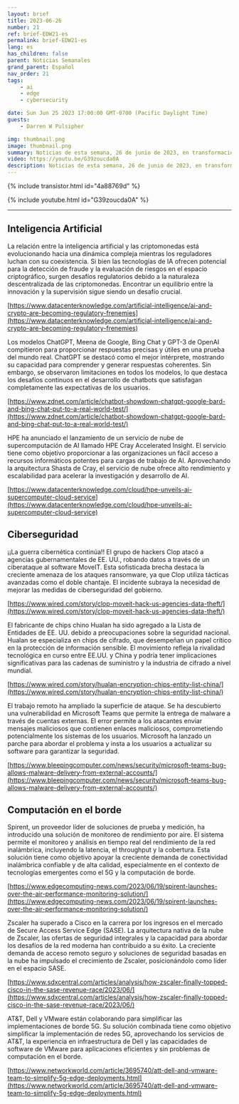 ```yaml
---
layout: brief
title: 2023-06-26
number: 21
ref: brief-EDW21-es
permalink: brief-EDW21-es
lang: es
has_children: false
parent: Noticias Semanales
grand_parent: Español
nav_order: 21
tags:
    - ai
    - edge
    - cybersecurity

date: Sun Jun 25 2023 17:00:00 GMT-0700 (Pacific Daylight Time)
guests:
    - Darren W Pulsipher

img: thumbnail.png
image: thumbnail.png
summary: Noticias de esta semana, 26 de junio de 2023, en transformación digital, que incluyen el aumento de los ataques en la guerra cibernética, todos subiéndose al carro de la inteligencia artificial generativa y las redes de área de radio virtualizadas.
video: https://youtu.be/G39zoucda0A
description: Noticias de esta semana, 26 de junio de 2023, en transformación digital, que incluyen el aumento de los ataques en la guerra cibernética, todos subiéndose al carro de la inteligencia artificial generativa y las redes de área de radio virtualizadas.
---
```



{% include transistor.html id="4a88769d" %}



{% include youtube.html id="G39zoucda0A" %}


---

## Inteligencia Artificial

La relación entre la inteligencia artificial y las criptomonedas está evolucionando hacia una dinámica compleja mientras los reguladores luchan con su coexistencia. Si bien las tecnologías de IA ofrecen potencial para la detección de fraude y la evaluación de riesgos en el espacio criptográfico, surgen desafíos regulatorios debido a la naturaleza descentralizada de las criptomonedas. Encontrar un equilibrio entre la innovación y la supervisión sigue siendo un desafío crucial.

[https://www.datacenterknowledge.com/artificial-intelligence/ai-and-crypto-are-becoming-regulatory-frenemies](https://www.datacenterknowledge.com/artificial-intelligence/ai-and-crypto-are-becoming-regulatory-frenemies)

Los modelos ChatGPT, Meena de Google, Bing Chat y GPT-3 de OpenAI compitieron para proporcionar respuestas precisas y útiles en una prueba del mundo real. ChatGPT se destacó como el mejor intérprete, mostrando su capacidad para comprender y generar respuestas coherentes. Sin embargo, se observaron limitaciones en todos los modelos, lo que destaca los desafíos continuos en el desarrollo de chatbots que satisfagan completamente las expectativas de los usuarios.

[https://www.zdnet.com/article/chatbot-showdown-chatgpt-google-bard-and-bing-chat-put-to-a-real-world-test/](https://www.zdnet.com/article/chatbot-showdown-chatgpt-google-bard-and-bing-chat-put-to-a-real-world-test/)

HPE ha anunciado el lanzamiento de un servicio de nube de supercomputación de AI llamado HPE Cray Accelerated Insight. El servicio tiene como objetivo proporcionar a las organizaciones un fácil acceso a recursos informáticos potentes para cargas de trabajo de AI. Aprovechando la arquitectura Shasta de Cray, el servicio de nube ofrece alto rendimiento y escalabilidad para acelerar la investigación y desarrollo de AI.

[https://www.datacenterknowledge.com/cloud/hpe-unveils-ai-supercomputer-cloud-service](https://www.datacenterknowledge.com/cloud/hpe-unveils-ai-supercomputer-cloud-service)

## Ciberseguridad

¡¡La guerra cibernética continúa!! El grupo de hackers Clop atacó a agencias gubernamentales de EE. UU., robando datos a través de un ciberataque al software MoveIT. Esta sofisticada brecha destaca la creciente amenaza de los ataques ransomware, ya que Clop utiliza tácticas avanzadas como el doble chantaje. El incidente subraya la necesidad de mejorar las medidas de ciberseguridad del gobierno.

[https://www.wired.com/story/clop-moveit-hack-us-agencies-data-theft/](https://www.wired.com/story/clop-moveit-hack-us-agencies-data-theft/)

El fabricante de chips chino Hualan ha sido agregado a la Lista de Entidades de EE. UU. debido a preocupaciones sobre la seguridad nacional. Hualan se especializa en chips de cifrado, que desempeñan un papel crítico en la protección de información sensible. El movimiento refleja la rivalidad tecnológica en curso entre EE.UU. y China y podría tener implicaciones significativas para las cadenas de suministro y la industria de cifrado a nivel mundial.

[https://www.wired.com/story/hualan-encryption-chips-entity-list-china/](https://www.wired.com/story/hualan-encryption-chips-entity-list-china/)

El trabajo remoto ha ampliado la superficie de ataque. Se ha descubierto una vulnerabilidad en Microsoft Teams que permite la entrega de malware a través de cuentas externas. El error permite a los atacantes enviar mensajes maliciosos que contienen enlaces maliciosos, comprometiendo potencialmente los sistemas de los usuarios. Microsoft ha lanzado un parche para abordar el problema y insta a los usuarios a actualizar su software para garantizar la seguridad.

[https://www.bleepingcomputer.com/news/security/microsoft-teams-bug-allows-malware-delivery-from-external-accounts/](https://www.bleepingcomputer.com/news/security/microsoft-teams-bug-allows-malware-delivery-from-external-accounts/)

## Computación en el borde

Spirent, un proveedor líder de soluciones de prueba y medición, ha introducido una solución de monitoreo de rendimiento por aire. El sistema permite el monitoreo y análisis en tiempo real del rendimiento de la red inalámbrica, incluyendo la latencia, el throughput y la cobertura. Esta solución tiene como objetivo apoyar la creciente demanda de conectividad inalámbrica confiable y de alta calidad, especialmente en el contexto de tecnologías emergentes como el 5G y la computación de borde.

[https://www.edgecomputing-news.com/2023/06/19/spirent-launches-over-the-air-performance-monitoring-solution/](https://www.edgecomputing-news.com/2023/06/19/spirent-launches-over-the-air-performance-monitoring-solution/)

Zscaler ha superado a Cisco en la carrera por los ingresos en el mercado de Secure Access Service Edge (SASE). La arquitectura nativa de la nube de Zscaler, las ofertas de seguridad integrales y la capacidad para abordar los desafíos de la red moderna han contribuido a su éxito. La creciente demanda de acceso remoto seguro y soluciones de seguridad basadas en la nube ha impulsado el crecimiento de Zscaler, posicionándolo como líder en el espacio SASE.

[https://www.sdxcentral.com/articles/analysis/how-zscaler-finally-topped-cisco-in-the-sase-revenue-race/2023/06/](https://www.sdxcentral.com/articles/analysis/how-zscaler-finally-topped-cisco-in-the-sase-revenue-race/2023/06/)

AT&T, Dell y VMware están colaborando para simplificar las implementaciones de borde 5G. Su solución combinada tiene como objetivo simplificar la implementación de redes 5G, aprovechando los servicios de AT&T, la experiencia en infraestructura de Dell y las capacidades de software de VMware para aplicaciones eficientes y sin problemas de computación en el borde.

[https://www.networkworld.com/article/3695740/att-dell-and-vmware-team-to-simplify-5g-edge-deployments.html](https://www.networkworld.com/article/3695740/att-dell-and-vmware-team-to-simplify-5g-edge-deployments.html)


